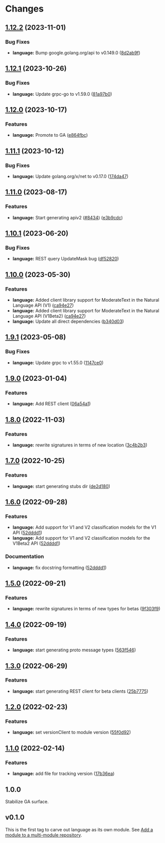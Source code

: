 # Changes


## [1.12.2](https://github.com/googleapis/google-cloud-go/compare/language/v1.12.1...language/v1.12.2) (2023-11-01)


### Bug Fixes

* **language:** Bump google.golang.org/api to v0.149.0 ([8d2ab9f](https://github.com/googleapis/google-cloud-go/commit/8d2ab9f320a86c1c0fab90513fc05861561d0880))

## [1.12.1](https://github.com/googleapis/google-cloud-go/compare/language/v1.12.0...language/v1.12.1) (2023-10-26)


### Bug Fixes

* **language:** Update grpc-go to v1.59.0 ([81a97b0](https://github.com/googleapis/google-cloud-go/commit/81a97b06cb28b25432e4ece595c55a9857e960b7))

## [1.12.0](https://github.com/googleapis/google-cloud-go/compare/language/v1.11.1...language/v1.12.0) (2023-10-17)


### Features

* **language:** Promote to GA ([e864fbc](https://github.com/googleapis/google-cloud-go/commit/e864fbcbc4f0a49dfdb04850b07451074c57edc8))

## [1.11.1](https://github.com/googleapis/google-cloud-go/compare/language/v1.11.0...language/v1.11.1) (2023-10-12)


### Bug Fixes

* **language:** Update golang.org/x/net to v0.17.0 ([174da47](https://github.com/googleapis/google-cloud-go/commit/174da47254fefb12921bbfc65b7829a453af6f5d))

## [1.11.0](https://github.com/googleapis/google-cloud-go/compare/language/v1.10.1...language/v1.11.0) (2023-08-17)


### Features

* **language:** Start generating apiv2 ([#8434](https://github.com/googleapis/google-cloud-go/issues/8434)) ([e3b9cdc](https://github.com/googleapis/google-cloud-go/commit/e3b9cdc8d2fddcf829b9b308402be0b729242134))

## [1.10.1](https://github.com/googleapis/google-cloud-go/compare/language/v1.10.0...language/v1.10.1) (2023-06-20)


### Bug Fixes

* **language:** REST query UpdateMask bug ([df52820](https://github.com/googleapis/google-cloud-go/commit/df52820b0e7721954809a8aa8700b93c5662dc9b))

## [1.10.0](https://github.com/googleapis/google-cloud-go/compare/language/v1.9.1...language/v1.10.0) (2023-05-30)


### Features

* **language:** Added client library support for ModerateText in the Natural Language API (V1) ([ca94e27](https://github.com/googleapis/google-cloud-go/commit/ca94e2724f9e2610b46aefd0a3b5ddc06102e91b))
* **language:** Added client library support for ModerateText in the Natural Language API (V1Beta2) ([ca94e27](https://github.com/googleapis/google-cloud-go/commit/ca94e2724f9e2610b46aefd0a3b5ddc06102e91b))
* **language:** Update all direct dependencies ([b340d03](https://github.com/googleapis/google-cloud-go/commit/b340d030f2b52a4ce48846ce63984b28583abde6))

## [1.9.1](https://github.com/googleapis/google-cloud-go/compare/language/v1.9.0...language/v1.9.1) (2023-05-08)


### Bug Fixes

* **language:** Update grpc to v1.55.0 ([1147ce0](https://github.com/googleapis/google-cloud-go/commit/1147ce02a990276ca4f8ab7a1ab65c14da4450ef))

## [1.9.0](https://github.com/googleapis/google-cloud-go/compare/language/v1.8.0...language/v1.9.0) (2023-01-04)


### Features

* **language:** Add REST client ([06a54a1](https://github.com/googleapis/google-cloud-go/commit/06a54a16a5866cce966547c51e203b9e09a25bc0))

## [1.8.0](https://github.com/googleapis/google-cloud-go/compare/language/v1.7.0...language/v1.8.0) (2022-11-03)


### Features

* **language:** rewrite signatures in terms of new location ([3c4b2b3](https://github.com/googleapis/google-cloud-go/commit/3c4b2b34565795537aac1661e6af2442437e34ad))

## [1.7.0](https://github.com/googleapis/google-cloud-go/compare/language/v1.6.0...language/v1.7.0) (2022-10-25)


### Features

* **language:** start generating stubs dir ([de2d180](https://github.com/googleapis/google-cloud-go/commit/de2d18066dc613b72f6f8db93ca60146dabcfdcc))

## [1.6.0](https://github.com/googleapis/google-cloud-go/compare/language/v1.5.0...language/v1.6.0) (2022-09-28)


### Features

* **language:** Add support for V1 and V2 classification models for the V1 API ([52dddd1](https://github.com/googleapis/google-cloud-go/commit/52dddd1ed89fbe77e1859311c3b993a77a82bfc7))
* **language:** Add support for V1 and V2 classification models for the V1Beta2 API ([52dddd1](https://github.com/googleapis/google-cloud-go/commit/52dddd1ed89fbe77e1859311c3b993a77a82bfc7))


### Documentation

* **language:** fix docstring formatting ([52dddd1](https://github.com/googleapis/google-cloud-go/commit/52dddd1ed89fbe77e1859311c3b993a77a82bfc7))

## [1.5.0](https://github.com/googleapis/google-cloud-go/compare/language/v1.4.0...language/v1.5.0) (2022-09-21)


### Features

* **language:** rewrite signatures in terms of new types for betas ([9f303f9](https://github.com/googleapis/google-cloud-go/commit/9f303f9efc2e919a9a6bd828f3cdb1fcb3b8b390))

## [1.4.0](https://github.com/googleapis/google-cloud-go/compare/language/v1.3.0...language/v1.4.0) (2022-09-19)


### Features

* **language:** start generating proto message types ([563f546](https://github.com/googleapis/google-cloud-go/commit/563f546262e68102644db64134d1071fc8caa383))

## [1.3.0](https://github.com/googleapis/google-cloud-go/compare/language/v1.2.0...language/v1.3.0) (2022-06-29)


### Features

* **language:** start generating REST client for beta clients ([25b7775](https://github.com/googleapis/google-cloud-go/commit/25b77757c1e6f372e03bf99ab7461264bba48d26))

## [1.2.0](https://github.com/googleapis/google-cloud-go/compare/language/v1.1.0...language/v1.2.0) (2022-02-23)


### Features

* **language:** set versionClient to module version ([55f0d92](https://github.com/googleapis/google-cloud-go/commit/55f0d92bf112f14b024b4ab0076c9875a17423c9))

## [1.1.0](https://github.com/googleapis/google-cloud-go/compare/language/v1.0.0...language/v1.1.0) (2022-02-14)


### Features

* **language:** add file for tracking version ([17b36ea](https://github.com/googleapis/google-cloud-go/commit/17b36ead42a96b1a01105122074e65164357519e))

## 1.0.0

Stabilize GA surface.

## v0.1.0

This is the first tag to carve out language as its own module. See
[Add a module to a multi-module repository](https://github.com/golang/go/wiki/Modules#is-it-possible-to-add-a-module-to-a-multi-module-repository).

